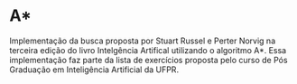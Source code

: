 # A*

Implementação da busca proposta por Stuart Russel e Perter Norvig na terceira edição do livro Intelgência Artifical utilizando o algoritmo A*.
Essa implementação faz parte da lista de exercícios proposta pelo curso de Pós Graduação em Inteligência Artificial da UFPR.



